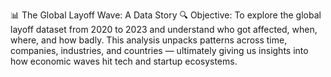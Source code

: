 📊 The Global Layoff Wave: A Data Story
🔍 Objective:
To explore the global layoff dataset from 2020 to 2023 and understand who got affected, when, where, and how badly. This analysis unpacks patterns across time, companies, industries, and countries — ultimately giving us insights into how economic waves hit tech and startup ecosystems.
